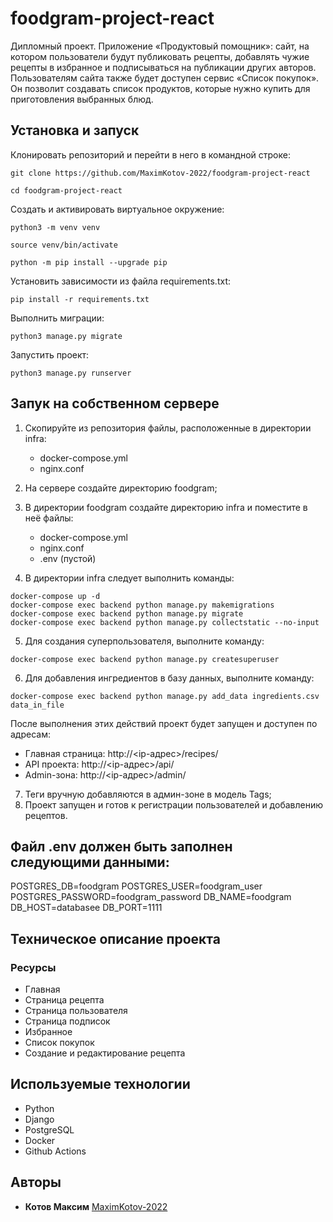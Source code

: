 # foodgram-project-react
Дипломный проект. Приложение «Продуктовый помощник»: сайт, на котором пользователи будут публиковать рецепты, добавлять чужие рецепты в избранное и подписываться на публикации других авторов. Пользователям сайта также будет доступен сервис «Список покупок». Он позволит создавать список продуктов, которые нужно купить для приготовления выбранных блюд.


## Установка и запуск
Клонировать репозиторий и перейти в него в командной строке:
```
git clone https://github.com/MaximKotov-2022/foodgram-project-react
```
```
cd foodgram-project-react
```

Cоздать и активировать виртуальное окружение:
```
python3 -m venv venv
```

```
source venv/bin/activate
```
```
python -m pip install --upgrade pip
```

Установить зависимости из файла requirements.txt:

```
pip install -r requirements.txt
```

Выполнить миграции:
```
python3 manage.py migrate
```

Запустить проект:
```
python3 manage.py runserver
```

## Запук на собственном сервере
1. Скопируйте из репозитория файлы, расположенные в директории infra:
    - docker-compose.yml
    - nginx.conf
2. На сервере создайте директорию foodgram;
3. В директории foodgram создайте директорию infra и поместите в неё файлы:
    - docker-compose.yml
    - nginx.conf
    - .env (пустой)

4. В директории infra следует выполнить команды:
```
docker-compose up -d
docker-compose exec backend python manage.py makemigrations
docker-compose exec backend python manage.py migrate
docker-compose exec backend python manage.py collectstatic --no-input
```

5. Для создания суперпользователя, выполните команду:
```
docker-compose exec backend python manage.py createsuperuser
```

6. Для добавления ингредиентов в базу данных, выполните команду:
```
docker-compose exec backend python manage.py add_data ingredients.csv data_in_file
```
После выполнения этих действий проект будет запущен и доступен по адресам:
- Главная страница: http://<ip-адрес>/recipes/
- API проекта: http://<ip-адрес>/api/
- Admin-зона: http://<ip-адрес>/admin/

7. Теги вручную добавляются в админ-зоне в модель Tags;
8. Проект запущен и готов к регистрации пользователей и добавлению рецептов.

## Файл .env должен быть заполнен следующими данными:
POSTGRES_DB=foodgram
POSTGRES_USER=foodgram_user
POSTGRES_PASSWORD=foodgram_password
DB_NAME=foodgram
DB_HOST=databasee
DB_PORT=1111


## Техническое описание проекта
### Ресурсы 
+ Главная
+ Страница рецепта
+ Страница пользователя
+ Страница подписок
+ Избранное
+ Список покупок
+ Создание и редактирование рецепта


## Используемые технологии
+ Python
+ Django
+ PostgreSQL
+ Docker
+ Github Actions


## Авторы
+ **Котов Максим** [MaximKotov-2022](https://github.com/MaximKotov-2022)

